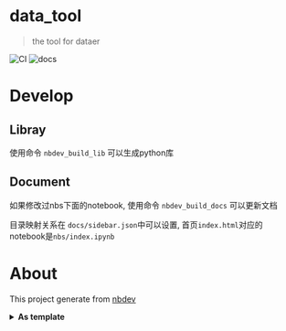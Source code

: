 # data_tool
> the tool for dataer


![CI](https://github.com/junxingao/data_tool/workflows/CI/badge.svg) ![docs](https://github.com/junxingao/data_tool/workflows/docs/badge.svg)

# Develop

## Libray

使用命令 `nbdev_build_lib` 可以生成python库

## Document

如果修改过nbs下面的notebook, 使用命令 `nbdev_build_docs` 可以更新文档

目录映射关系在 `docs/sidebar.json`中可以设置, 首页`index.html`对应的notebook是`nbs/index.ipynb`

# About

This project generate from [nbdev](https://nbdev.fast.ai/)

<details><summary><b>As template</b></summary><blockquote>

~~~
sed -i 's/data_tool/YOUR_LIB_NAME/g' `grep -inr data_tool -rl .`
mv data_tool YOUR_LIB_NAME
~~~
</blockquote></details>
